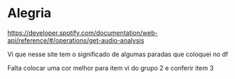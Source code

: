 # Alegria

https://developer.spotify.com/documentation/web-api/reference/#/operations/get-audio-analysis

Vi que nesse site tem o significado de algumas paradas que coloquei no df

Falta colocar uma cor melhor para item vi do grupo 2 e conferir item 3
